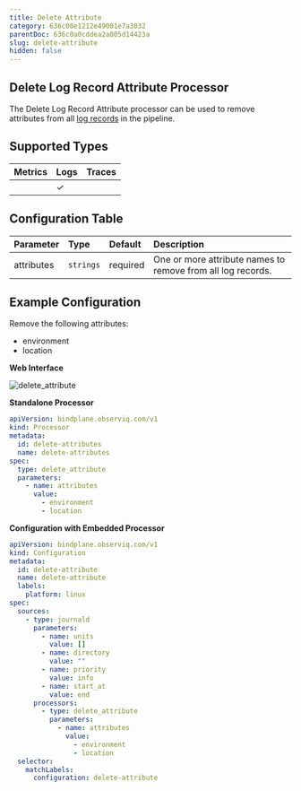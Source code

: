```yaml
---
title: Delete Attribute
category: 636c08e1212e49001e7a3032
parentDoc: 636c0a0cddea2a005d14423a
slug: delete-attribute
hidden: false
---
```


## Delete Log Record Attribute Processor

The Delete Log Record Attribute processor can be used to remove attributes from all
[log records](https://opentelemetry.io/docs/reference/specification/logs/data-model/#log-and-event-record-definition) in the pipeline.

## Supported Types

| Metrics | Logs | Traces |
| :--- | :--- | :--- |
|  | ✓ |  |

## Configuration Table

| Parameter  | Type    | Default  | Description |
| :---       | :---    | :---     | :--- |
| attributes | `strings`   | required | One or more attribute names to remove from all log records. |

## Example Configuration

Remove the following attributes:
- environment
- location

**Web Interface**

![delete_attribute](https://storage.googleapis.com/bindplane-op-doc-images/resources/processor-types/delete_attribute.png)

**Standalone Processor**

```yaml
apiVersion: bindplane.observiq.com/v1
kind: Processor
metadata:
  id: delete-attributes
  name: delete-attributes
spec:
  type: delete_attribute
  parameters:
    - name: attributes
      value:
        - environment
        - location
```

**Configuration with Embedded Processor**

```yaml
apiVersion: bindplane.observiq.com/v1
kind: Configuration
metadata:
  id: delete-attribute
  name: delete-attribute
  labels:
    platform: linux
spec:
  sources:
    - type: journald
      parameters:
        - name: units
          value: []
        - name: directory
          value: ""
        - name: priority
          value: info
        - name: start_at
          value: end
      processors:
        - type: delete_attribute
          parameters:
            - name: attributes
              value:
                - environment
                - location
  selector:
    matchLabels:
      configuration: delete-attribute
```
